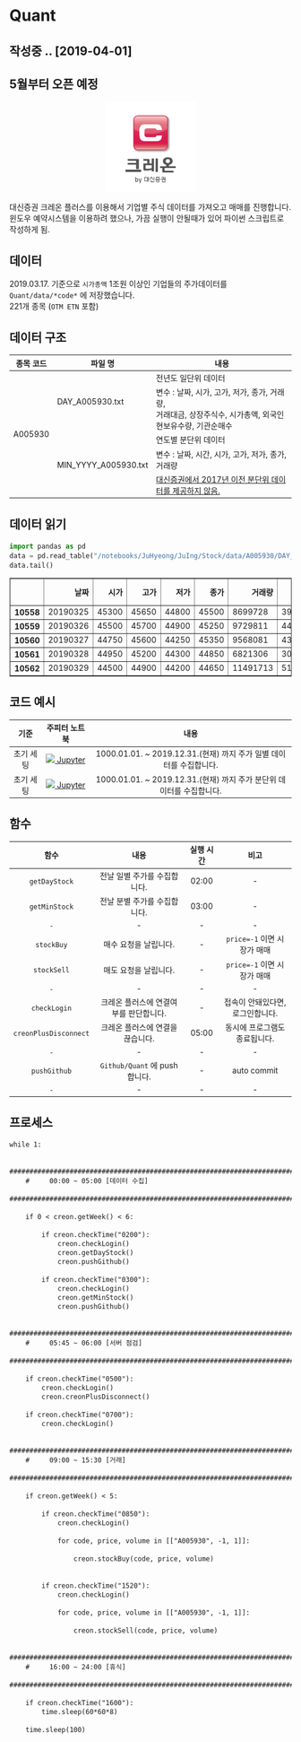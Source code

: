 # Quant

## 작성중 .. [2019-04-01]
## 5월부터 오픈 예정 



<p align="center">
    <a target="_blank" href="https://www.creontrade.com/">
        <img src="https://raw.githubusercontent.com/Park-Ju-hyeong/Quant/master/images/%ED%81%AC%EB%A0%88%EC%98%A8.png" />
    </a>
</p>

대신증권 크레온 플러스를 이용해서 기업별 주식 데이터를 가져오고 매매를 진행합니다.  
윈도우 예약시스템을 이용하려 했으나, 가끔 실행이 안될때가 있어 파이썬 스크립트로 작성하게 됨.  


## 데이터

2019.03.17. 기준으로 `시가총액` 1조원 이상인 기업들의 주가데이터를 `Quant/data/*code*` 에 저장했습니다.  
221개 종목 (`OTM ETN` 포함)

## 데이터 구조

<table>
    <thead>
        <tr>
            <th> 종목 코드 </th>
            <th> 파일 명 </th>
            <th> 내용 </th>
        </tr>
    </thead>
    <tbody>
        <tr>
            <td rowspan=5> A005930 </td>
            <td rowspan=2>DAY_A005930.txt</td>
            <td>전년도 일단위 데이터</td>
        </tr>
        <tr>
            <td>변수 : 날짜, 시가, 고가, 저가, 종가, 거래량, <br>거래대금, 상장주식수, 시가총액, 외국인현보유수량, 기관순매수</td>
        </tr>
        <tr>
            <td rowspan=3>MIN_YYYY_A005930.txt</td>
            <td>연도별 분단위 데이터</td>
        </tr>
        <tr>
            <td>변수 : 날짜, 시간, 시가, 고가, 저가, 종가, 거래량</td>
        </tr>
        <tr>
            <td><U>대신증권에서 2017년 이전 분단위 데이터를 제공하지 않음.</U></td>
        </tr>
    </tbody>
</table>

## 데이터 읽기

```python
import pandas as pd
data = pd.read_table("/notebooks/JuHyeong/JuIng/Stock/data/A005930/DAY_A005930.txt", delimiter=" ")
data.tail()
```  


<table border="1" class="dataframe">
  <thead>
    <tr style="text-align: right;">
      <th></th>
      <th>날짜</th>
      <th>시가</th>
      <th>고가</th>
      <th>저가</th>
      <th>종가</th>
      <th>거래량</th>
      <th>거래대금</th>
      <th>상장주식수</th>
      <th>시가총액</th>
      <th>외국인현보유수량</th>
      <th>기관순매수</th>
    </tr>
  </thead>
  <tbody>
    <tr>
      <th>10558</th>
      <td>20190325</td>
      <td>45300</td>
      <td>45650</td>
      <td>44800</td>
      <td>45500</td>
      <td>8699728</td>
      <td>394433000000</td>
      <td>5969782000</td>
      <td>271625081000000</td>
      <td>3391523</td>
      <td>-1029563</td>
    </tr>
    <tr>
      <th>10559</th>
      <td>20190326</td>
      <td>45500</td>
      <td>45700</td>
      <td>44900</td>
      <td>45250</td>
      <td>9729811</td>
      <td>440020000000</td>
      <td>5969782000</td>
      <td>270132635000000</td>
      <td>3393714</td>
      <td>-1332399</td>
    </tr>
    <tr>
      <th>10560</th>
      <td>20190327</td>
      <td>44750</td>
      <td>45600</td>
      <td>44250</td>
      <td>45350</td>
      <td>9568081</td>
      <td>430843000000</td>
      <td>5969782000</td>
      <td>270729613000000</td>
      <td>3391456</td>
      <td>1031230</td>
    </tr>
    <tr>
      <th>10561</th>
      <td>20190328</td>
      <td>44950</td>
      <td>45200</td>
      <td>44300</td>
      <td>44850</td>
      <td>6821306</td>
      <td>306038000000</td>
      <td>5969782000</td>
      <td>267744722000000</td>
      <td>3391293</td>
      <td>-864538</td>
    </tr>
    <tr>
      <th>10562</th>
      <td>20190329</td>
      <td>44500</td>
      <td>44900</td>
      <td>44200</td>
      <td>44650</td>
      <td>11491713</td>
      <td>511624000000</td>
      <td>5969782000</td>
      <td>266550766000000</td>
      <td>3392055</td>
      <td>325024</td>
    </tr>
  </tbody>
</table>




## 코드 예시
 

| 기준 | 주피터 노트북 | 내용 |
|:----:|:--------:|:---------:|
| 초기 세팅 | <a target="_blank" href="https://github.com/Park-Ju-hyeong/Quant/blob/master/ipynb/%EC%9D%BC%EB%B3%84%EB%8D%B0%EC%9D%B4%ED%84%B0(%EC%B4%88%EA%B8%B0%EC%84%B8%ED%8C%85).ipynb"><img src="https://www.tensorflow.org/images/GitHub-Mark-32px.png" /> Jupyter </a> | 1000.01.01. ~ 2019.12.31.(현재) 까지 주가 일별 데이터를 수집합니다. |
| 초기 세팅 | <a target="_blank" href="https://github.com/Park-Ju-hyeong/Quant/blob/master/ipynb/%EB%B6%84%EB%8B%A8%EC%9C%84%EB%8D%B0%EC%9D%B4%ED%84%B0(%EC%B4%88%EA%B8%B0%EC%84%B8%ED%8C%85).ipynb"><img src="https://www.tensorflow.org/images/GitHub-Mark-32px.png" /> Jupyter </a> | 1000.01.01. ~ 2019.12.31.(현재) 까지 주가 분단위 데이터를 수집합니다. |  

<!-- | 매일 실행 | <a target="_blank" href="https://github.com/Park-Ju-hyeong/Quant/blob/master/ipynb/%EC%9D%BC%EB%B3%84%EB%8D%B0%EC%9D%B4%ED%84%B0%EC%88%98%EC%A7%91(%EB%A7%A4%EC%9D%BC%EC%8B%A4%ED%96%89).ipynb"><img src="https://www.tensorflow.org/images/GitHub-Mark-32px.png" /> Jupyter </a> | 매일 01:00 ~ 05:00 사이에 실행 시켜 전날 일별 주가 데이터를 가져옵니다.|
| 매일 실행 | <a target="_blank" href="https://github.com/Park-Ju-hyeong/Quant/blob/master/ipynb/%EB%B6%84%EB%8B%A8%EC%9C%84%EB%8D%B0%EC%9D%B4%ED%84%B0(%EB%A7%A4%EC%9D%BC%EC%8B%A4%ED%96%89).ipynb"><img src="https://www.tensorflow.org/images/GitHub-Mark-32px.png" /> Jupyter </a> | 매일 01:00 ~ 05:00 사이에 실행 시켜 전날 주가 분단위 데이터를 가져옵니다.| -->


## 함수 

| 함수 | 내용 | 실행 시간  | 비고 | 
|:--------:|:----:|:----:|:----:|
| `getDayStock` | 전날 일별 주가를 수집합니다. | 02:00 | - |
| `getMinStock` | 전날 분별 주가를 수집합니다. | 03:00 | - |
| `-` | - | - | - |
| `stockBuy` | 매수 요청을 날립니다. | - | `price=-1` 이면 시장가 매매 |
| `stockSell` | 매도 요청을 날립니다. | - | `price=-1` 이면 시장가 매매 |
| `-` | - | - | - |
| `checkLogin` | 크레온 플러스에 연결여부를 판단합니다. | - | 접속이 안돼있다면, 로그인합니다. |
 `creonPlusDisconnect` | 크레온 플러스에 연결을 끊습니다. | 05:00 | 동시에 프로그램도 종료됩니다. |
 | `-` | - | - | - |
| `pushGithub` | `Github/Quant` 에 push 합니다. | - | auto commit |
| `-` | - | - | - |

## 프로세스

```
while 1:

    ################################################################################
    #     00:00 ~ 05:00 [데이터 수집]
    ################################################################################
    
    if 0 < creon.getWeek() < 6:

        if creon.checkTime("0200"):
            creon.checkLogin()
            creon.getDayStock()
            creon.pushGithub()

        if creon.checkTime("0300"):
            creon.checkLogin()
            creon.getMinStock()
            creon.pushGithub()

    ################################################################################
    #     05:45 ~ 06:00 [서버 점검]
    ################################################################################

    if creon.checkTime("0500"):
        creon.checkLogin()
        creon.creonPlusDisconnect()

    if creon.checkTime("0700"):
        creon.checkLogin()

    ################################################################################
    #     09:00 ~ 15:30 [거래]
    ################################################################################    

    if creon.getWeek() < 5:

        if creon.checkTime("0850"):
            creon.checkLogin()

            for code, price, volume in [["A005930", -1, 1]]:

                creon.stockBuy(code, price, volume)


        if creon.checkTime("1520"):
            creon.checkLogin()

            for code, price, volume in [["A005930", -1, 1]]:

                creon.stockSell(code, price, volume)

    ################################################################################
    #     16:00 ~ 24:00 [휴식]
    ################################################################################    

    if creon.checkTime("1600"):
        time.sleep(60*60*8)

    time.sleep(100)
```